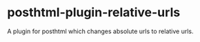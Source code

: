 # posthtml-plugin-relative-urls
A plugin for posthtml which changes absolute urls to relative urls.
